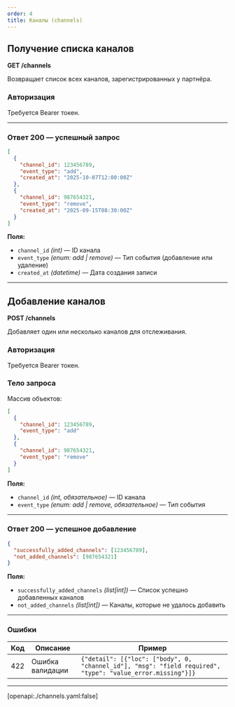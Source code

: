 ```yaml
---  
order: 4  
title: Каналы (channels)  
---  
```


## Получение списка каналов  

**GET /channels**  

Возвращает список всех каналов, зарегистрированных у партнёра.  

### Авторизация  
Требуется Bearer токен.  

---

### Ответ 200 — успешный запрос

```json
[
  {
    "channel_id": 123456789,
    "event_type": "add",
    "created_at": "2025-10-07T12:00:00Z"
  },
  {
    "channel_id": 987654321,
    "event_type": "remove",
    "created_at": "2025-09-15T08:30:00Z"
  }
]
```

**Поля:**  
- `channel_id` *(int)* — ID канала  
- `event_type` *(enum: add | remove)* — Тип события (добавление или удаление)  
- `created_at` *(datetime)* — Дата создания записи  

---

## Добавление каналов  

**POST /channels**  

Добавляет один или несколько каналов для отслеживания.  

### Авторизация  
Требуется Bearer токен.  

### Тело запроса  

Массив объектов:  

```json
[
  {
    "channel_id": 123456789,
    "event_type": "add"
  },
  {
    "channel_id": 987654321,
    "event_type": "remove"
  }
]
```

**Поля:**  
- `channel_id` *(int, обязательное)* — ID канала  
- `event_type` *(enum: add | remove, обязательное)* — Тип события  

---

### Ответ 200 — успешное добавление  

```json
{
  "successfully_added_channels": [123456789],
  "not_added_channels": [987654321]
}
```

**Поля:**  
- `successfully_added_channels` *(list[int])* — Список успешно добавленных каналов  
- `not_added_channels` *(list[int])* — Каналы, которые не удалось добавить  

---

### Ошибки  

| Код | Описание | Пример |
|------|-----------|--------|
| 422 | Ошибка валидации | `{"detail": [{"loc": ["body", 0, "channel_id"], "msg": "field required", "type": "value_error.missing"}]}` |

---

[openapi:./channels.yaml:false]
